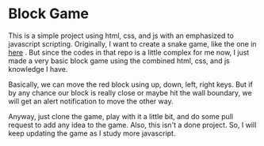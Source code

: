 # Block Game

This is a simple project using html, css, and js with an emphasized to javascript scripting. Originally, I want to create a snake game, like the one in [here](http://patorjk.com/games/snake/) . But since the codes in that repo is a little complex for me now, I just made a very basic block game using the combined html, css, and js knowledge I have. 

Basically, we can move the red block using up, down, left, right keys. But if by any chance our block is really close or maybe hit the wall boundary, we will get an alert notification to move the other way. 

Anyway, just clone the game, play with it a little bit, and do some pull request to add any idea to the game. Also, this isn't a done project. So, I will keep updating the game as I study more javascript.
